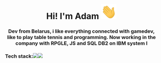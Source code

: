 <h1 align="center"> Hi! I'm Adam <img src="https://github.com/TryToCompile/TryToCompile/blob/main/gifs/Hi.gif" height="50"></h1>
<h3 align="center">  Dev from Belarus, i like everything connected with gamedev, like to play table tennis and programming. Now working in the company with RPGLE, JS and SQL DB2 on IBM system I</h3>

<h3 align="left">Tech stack:<img src="https://unpkg.com/browse/simple-icons@7.4.0/icons/dotnet.svg"><img src="https://unpkg.com/browse/simple-icons@7.4.0/icons/javascript.svg"></h3>





<!--
**TryToCompile/TryToCompile** is a ✨ _special_ ✨ repository because its `README.md` (this file) appears on your GitHub profile.

Here are some ideas to get you started:

- 🔭 I’m currently working on ...
- 🌱 I’m currently learning ...
- 👯 I’m looking to collaborate on ...
- 🤔 I’m looking for help with ...
- 💬 Ask me about ...
- 📫 How to reach me: ...
- 😄 Pronouns: ...
- ⚡ Fun fact: ...
-->
